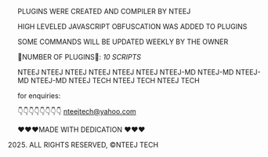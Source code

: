 PLUGINS WERE CREATED AND COMPILER BY NTEEJ 

HIGH LEVELED JAVASCRIPT OBFUSCATION WAS ADDED TO PLUGINS

SOME COMMANDS WILL BE UPDATED WEEKLY BY THE OWNER


🌟NUMBER OF PLUGINS🌟:    *10 SCRIPTS*


NTEEJ NTEEJ NTEEJ NTEEJ NTEEJ NTEEJ
NTEEJ-MD NTEEJ-MD NTEEJ-MD NTEEJ-MD 
NTEEJ TECH NTEEJ TECH NTEEJ TECH

for enquiries:

👇👇👇👇👇👇👇👇
nteejtech@yahoo.com


❤️❤️❤️MADE WITH DEDICATION ❤️❤️❤️



2025. ALL RIGHTS RESERVED, ©NTEEJ TECH
